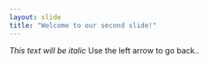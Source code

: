 ```yaml
---
layout: slide
title: "Welcome to our second slide!"
---
```

*This text will be italic*
Use the left arrow to go back..
